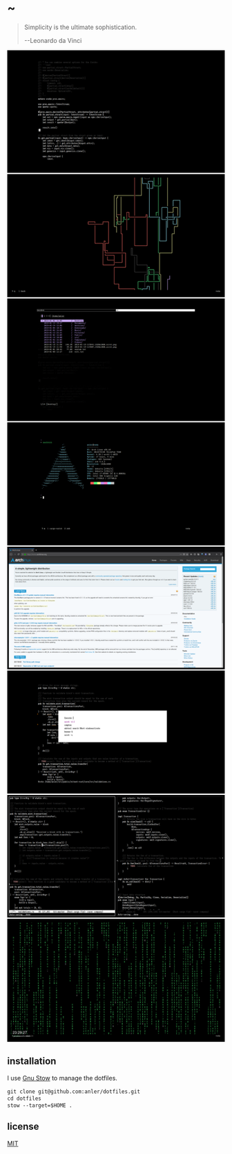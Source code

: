 # ~

> Simplicity is the ultimate sophistication.
>
> --Leonardo da Vinci

![](https://raw.githubusercontent.com/anler/dotfiles/master/img/2019-01-15-115841_1920x1080_scrot.png)
![](https://raw.githubusercontent.com/anler/dotfiles/master/img/2019-01-15-115907_1920x1080_scrot.png)
![](https://raw.githubusercontent.com/anler/dotfiles/master/img/2019-01-15-115929_1920x1080_scrot.png)
![](https://raw.githubusercontent.com/anler/dotfiles/master/img/2019-01-15-115950_1920x1080_scrot.png)
![](https://raw.githubusercontent.com/anler/dotfiles/master/img/2019-01-15-120112_1920x1080_scrot.png)
![](https://raw.githubusercontent.com/anler/dotfiles/master/img/2019-01-15-124213_1920x1080_scrot.png)
![](https://raw.githubusercontent.com/anler/dotfiles/master/img/2019-01-15-130914_1920x1080_scrot.png)
![](https://raw.githubusercontent.com/anler/dotfiles/master/img/2019-01-15-232928_1920x1080_scrot.png)

## installation

I use [Gnu Stow](https://www.gnu.org/software/stow/) to manage the dotfiles.

``` shell
git clone git@github.com:anler/dotfiles.git
cd dotfiles
stow --target=$HOME .
```

## license

[MIT](http://opensource.org/licenses/MIT)
